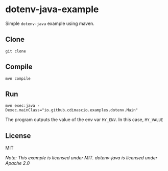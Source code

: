 # dotenv-java-example

Simple `dotenv-java` example using maven.

## Clone

```shell
git clone 
```

## Compile

```shell
mvn compile
```

## Run

```shell
mvn exec:java -Dexec.mainClass="io.github.cdimascio.examples.dotenv.Main"
```

The program outputs the value of the env var `MY_ENV`. In this case, `MY_VALUE`

## License

MIT

_Note: This example is licensed under MIT. dotenv-java is licensed under Apache 2.0_

